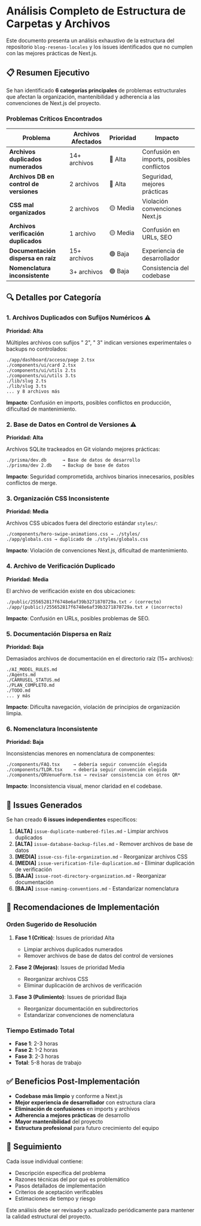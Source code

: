 # Análisis Completo de Estructura de Carpetas y Archivos

Este documento presenta un análisis exhaustivo de la estructura del repositorio `blog-resenas-locales` y los issues identificados que no cumplen con las mejores prácticas de Next.js.

## 📋 Resumen Ejecutivo

Se han identificado **6 categorías principales** de problemas estructurales que afectan la organización, mantenibilidad y adherencia a las convenciones de Next.js del proyecto.

### Problemas Críticos Encontrados

| Problema | Archivos Afectados | Prioridad | Impacto |
|----------|-------------------|-----------|---------|
| **Archivos duplicados numerados** | 14+ archivos | 🔴 Alta | Confusión en imports, posibles conflictos |
| **Archivos DB en control de versiones** | 2 archivos | 🔴 Alta | Seguridad, mejores prácticas |
| **CSS mal organizados** | 2 archivos | 🟡 Media | Violación convenciones Next.js |
| **Archivos verificación duplicados** | 1 archivo | 🟡 Media | Confusión en URLs, SEO |
| **Documentación dispersa en raíz** | 15+ archivos | 🟢 Baja | Experiencia de desarrollador |
| **Nomenclatura inconsistente** | 3+ archivos | 🟢 Baja | Consistencia del codebase |

## 🔍 Detalles por Categoría

### 1. Archivos Duplicados con Sufijos Numéricos ⚠️
**Prioridad: Alta**

Múltiples archivos con sufijos " 2", " 3" indican versiones experimentales o backups no controlados:

```
./app/dashboard/acceso/page 2.tsx
./components/ui/card 2.tsx
./components/ui/utils 2.ts
./components/ui/utils 3.ts
./lib/slug 2.ts
./lib/slug 3.ts
... y 8 archivos más
```

**Impacto**: Confusión en imports, posibles conflictos en producción, dificultad de mantenimiento.

### 2. Base de Datos en Control de Versiones ⚠️
**Prioridad: Alta**

Archivos SQLite trackeados en Git violando mejores prácticas:

```
./prisma/dev.db      → Base de datos de desarrollo
./prisma/dev 2.db    → Backup de base de datos
```

**Impacto**: Seguridad comprometida, archivos binarios innecesarios, posibles conflictos de merge.

### 3. Organización CSS Inconsistente
**Prioridad: Media**

Archivos CSS ubicados fuera del directorio estándar `styles/`:

```
./components/hero-swipe-animations.css → ./styles/
./app/globals.css → duplicado de ./styles/globals.css
```

**Impacto**: Violación de convenciones Next.js, dificultad de mantenimiento.

### 4. Archivo de Verificación Duplicado
**Prioridad: Media**

El archivo de verificación existe en dos ubicaciones:

```
./public/255652817f6748e6af39b3271870729a.txt ✓ (correcto)
./app/(public)/255652817f6748e6af39b3271870729a.txt ✗ (incorrecto)
```

**Impacto**: Confusión en URLs, posibles problemas de SEO.

### 5. Documentación Dispersa en Raíz
**Prioridad: Baja**

Demasiados archivos de documentación en el directorio raíz (15+ archivos):

```
./AI_MODEL_RULES.md
./Agents.md
./CARRUSEL_STATUS.md
./PLAN_COMPLETO.md
./TODO.md
... y más
```

**Impacto**: Dificulta navegación, violación de principios de organización limpia.

### 6. Nomenclatura Inconsistente
**Prioridad: Baja**

Inconsistencias menores en nomenclatura de componentes:

```
./components/FAQ.tsx     → debería seguir convención elegida
./components/TLDR.tsx    → debería seguir convención elegida
./components/QRVenueForm.tsx → revisar consistencia con otros QR*
```

**Impacto**: Inconsistencia visual, menor claridad en el codebase.

## 📝 Issues Generados

Se han creado **6 issues independientes** específicos:

1. **[ALTA]** `issue-duplicate-numbered-files.md` - Limpiar archivos duplicados
2. **[ALTA]** `issue-database-backup-files.md` - Remover archivos de base de datos
3. **[MEDIA]** `issue-css-file-organization.md` - Reorganizar archivos CSS
4. **[MEDIA]** `issue-verification-file-duplication.md` - Eliminar duplicación de verificación
5. **[BAJA]** `issue-root-directory-organization.md` - Reorganizar documentación
6. **[BAJA]** `issue-naming-conventions.md` - Estandarizar nomenclatura

## 🎯 Recomendaciones de Implementación

### Orden Sugerido de Resolución

1. **Fase 1 (Crítica)**: Issues de prioridad Alta
   - Limpiar archivos duplicados numerados
   - Remover archivos de base de datos del control de versiones

2. **Fase 2 (Mejoras)**: Issues de prioridad Media
   - Reorganizar archivos CSS
   - Eliminar duplicación de archivos de verificación

3. **Fase 3 (Pulimiento)**: Issues de prioridad Baja
   - Reorganizar documentación en subdirectorios
   - Estandarizar convenciones de nomenclatura

### Tiempo Estimado Total
- **Fase 1**: 2-3 horas
- **Fase 2**: 1-2 horas
- **Fase 3**: 2-3 horas
- **Total**: 5-8 horas de trabajo

## ✅ Beneficios Post-Implementación

- **Codebase más limpio** y conforme a Next.js
- **Mejor experiencia de desarrollador** con estructura clara
- **Eliminación de confusiones** en imports y archivos
- **Adherencia a mejores prácticas** de desarrollo
- **Mayor mantenibilidad** del proyecto
- **Estructura profesional** para futuro crecimiento del equipo

## 🔄 Seguimiento

Cada issue individual contiene:
- Descripción específica del problema
- Razones técnicas del por qué es problemático  
- Pasos detallados de implementación
- Criterios de aceptación verificables
- Estimaciones de tiempo y riesgo

Este análisis debe ser revisado y actualizado periódicamente para mantener la calidad estructural del proyecto.